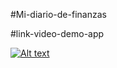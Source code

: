 #Mi-diario-de-finanzas



#link-video-demo-app

[![Alt text](https://img.youtube.com/vi/YjPv6uTSZJ4/0.jpg)](https://www.youtube.com/watch?v=YjPv6uTSZJ4)
